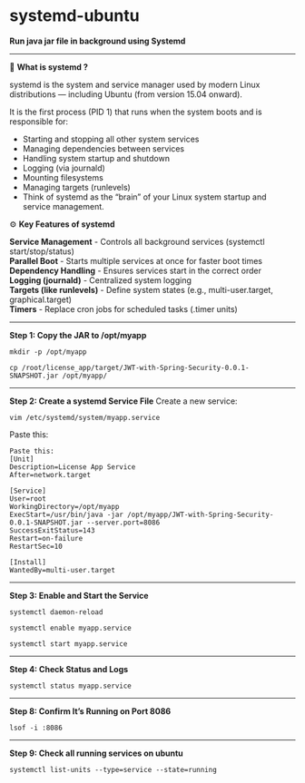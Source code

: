 # systemd-ubuntu

**Run java jar file in background using Systemd**

<hr>

🧩 **What is systemd ?**

systemd is the system and service manager used by modern Linux distributions — including Ubuntu (from version 15.04 onward).

It is the first process (PID 1) that runs when the system boots and is responsible for:

 - Starting and stopping all other system services
 - Managing dependencies between services
 - Handling system startup and shutdown
 - Logging (via journald)
 - Mounting filesystems
 - Managing targets (runlevels)
 - Think of systemd as the “brain” of your Linux system startup and service management.

⚙️ **Key Features of systemd**

**Service Management** - Controls all background services (systemctl start/stop/status)  <br>
**Parallel Boot** - Starts multiple services at once for faster boot times  <br>
**Dependency Handling** - Ensures services start in the correct order  <br>
**Logging (journald)** - Centralized system logging  <br>
**Targets (like runlevels)** - Define system states (e.g., multi-user.target, graphical.target)  <br>
**Timers** - Replace cron jobs for scheduled tasks (.timer units)  <br>

<hr>

**Step 1: Copy the JAR to /opt/myapp**

```ssh
mkdir -p /opt/myapp
```

```ssh
cp /root/license_app/target/JWT-with-Spring-Security-0.0.1-SNAPSHOT.jar /opt/myapp/
```

<hr>

**Step 2: Create a systemd Service File**
Create a new service:

```ssh
vim /etc/systemd/system/myapp.service
```

Paste this:

```ssh
Paste this:
[Unit]
Description=License App Service
After=network.target

[Service]
User=root
WorkingDirectory=/opt/myapp
ExecStart=/usr/bin/java -jar /opt/myapp/JWT-with-Spring-Security-0.0.1-SNAPSHOT.jar --server.port=8086
SuccessExitStatus=143
Restart=on-failure
RestartSec=10

[Install]
WantedBy=multi-user.target
```

<hr>

**Step 3: Enable and Start the Service**

```ssh
systemctl daemon-reload
```

```ssh
systemctl enable myapp.service
```

```ssh
systemctl start myapp.service
```

<hr>

**Step 4: Check Status and Logs**

```ssh
systemctl status myapp.service
```

<hr>

**Step 8: Confirm It’s Running on Port 8086**

```ssh
lsof -i :8086
```

<hr>

**Step 9: Check all running services on ubuntu**

```ssh
systemctl list-units --type=service --state=running
```


